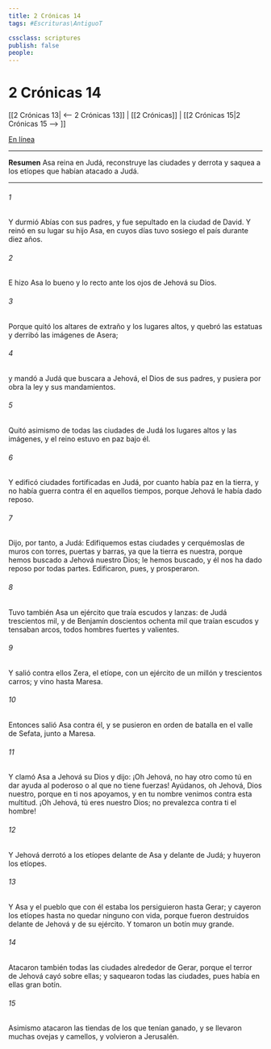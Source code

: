 ```yaml
---
title: 2 Crónicas 14
tags: #Escrituras\AntiguoT

cssclass: scriptures
publish: false
people:
---
```


# 2 Crónicas 14
[[2 Crónicas 13| <-- 2 Crónicas 13]] | [[2 Crónicas]] | [[2 Crónicas 15|2 Crónicas 15 --> ]]

[En línea](https://churchofjesuschrist.org/study/scriptures/ot/2-chr/14?lang=spa)

---
__Resumen__
Asa reina en Judá, reconstruye las ciudades y derrota y saquea a los etíopes que habían atacado a Judá.

---
###### 1 
Y durmió Abías con sus padres, y fue sepultado en la ciudad de David. Y reinó en su lugar su hijo Asa, en cuyos días tuvo sosiego el país durante diez años.

###### 2 
E hizo Asa lo bueno y lo recto ante los ojos de Jehová su Dios.

###### 3 
Porque quitó los altares de  extraño y los lugares altos, y quebró las estatuas y derribó las imágenes de Asera;

###### 4 
y mandó a Judá que buscara a Jehová, el Dios de sus padres, y pusiera por obra la ley y sus mandamientos.

###### 5 
Quitó asimismo de todas las ciudades de Judá los lugares altos y las imágenes, y el reino estuvo en paz bajo él.

###### 6 
Y edificó ciudades fortificadas en Judá, por cuanto había paz en la tierra, y no había guerra contra él en aquellos tiempos, porque Jehová le había dado reposo.

###### 7 
Dijo, por tanto, a Judá: Edifiquemos estas ciudades y cerquémoslas de muros con torres, puertas y barras, ya que la tierra es nuestra, porque hemos buscado a Jehová nuestro Dios; le hemos buscado, y él nos ha dado reposo por todas partes. Edificaron, pues, y prosperaron.

###### 8 
Tuvo también Asa un ejército que traía escudos y lanzas: de Judá trescientos mil, y de Benjamín doscientos ochenta mil que traían escudos y tensaban arcos, todos hombres fuertes y valientes.

###### 9 
Y salió contra ellos Zera, el etíope, con un ejército de un millón  y trescientos carros; y vino hasta Maresa.

###### 10 
Entonces salió Asa contra él, y se pusieron en orden de batalla en el valle de Sefata, junto a Maresa.

###### 11 
Y clamó Asa a Jehová su Dios y dijo: ¡Oh Jehová, no hay otro como tú en dar ayuda al poderoso o al que no tiene fuerzas! Ayúdanos, oh Jehová, Dios nuestro, porque en ti nos apoyamos, y en tu nombre venimos contra esta multitud. ¡Oh Jehová, tú eres nuestro Dios; no prevalezca contra ti el hombre!

###### 12 
Y Jehová derrotó a los etíopes delante de Asa y delante de Judá; y huyeron los etíopes.

###### 13 
Y Asa y el pueblo que con él estaba los persiguieron hasta Gerar; y cayeron los etíopes hasta no quedar ninguno con vida, porque fueron destruidos delante de Jehová y de su ejército. Y  tomaron un botín muy grande.

###### 14 
Atacaron también todas las ciudades alrededor de Gerar, porque el terror de Jehová cayó sobre ellas; y saquearon todas las ciudades, pues había en ellas gran botín.

###### 15 
Asimismo atacaron las tiendas de los que tenían ganado, y se llevaron muchas ovejas y camellos, y volvieron a Jerusalén.

